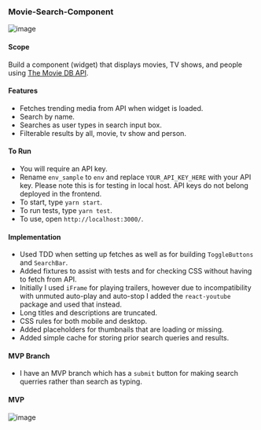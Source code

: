 ### Movie-Search-Component
![image](https://user-images.githubusercontent.com/30450957/80659573-4ab7bd00-8ac4-11ea-94f3-8a51aee78321.png)

#### Scope

Build a component (widget) that displays movies, TV shows, and people using [The Movie DB API](https://developers.themoviedb.org/3/getting-started/introduction).

#### Features
* Fetches trending media from API when widget is loaded.
* Search by name.
* Searches as user types in search input box.
* Filterable results by all, movie, tv show and person.

#### To Run
* You will require an API key. 
* Rename `env_sample` to `env` and replace `YOUR_API_KEY_HERE` with your API key. Please note this is for testing in local host. API keys do not belong deployed in the frontend.
* To start, type `yarn start`.
* To run tests, type `yarn test`.
* To use, open `http://localhost:3000/`.

#### Implementation
* Used TDD when setting up fetches as well as for building `ToggleButtons` and `SearchBar`.
* Added fixtures to assist with tests and for checking CSS without having to fetch from API.
* Initially I used `iFrame` for playing trailers, however due to incompatibility with unmuted auto-play and auto-stop I added the `react-youtube` package and used that instead.
* Long titles and descriptions are truncated.
* CSS rules for both mobile and desktop.
* Added placeholders for thumbnails that are loading or missing.
* Added simple cache for storing prior search queries and results.

#### MVP Branch
* I have an MVP branch which has a `submit` button for making search querries rather than search as typing.

#### MVP
![image](https://user-images.githubusercontent.com/30450957/80659527-28be3a80-8ac4-11ea-8d02-535c72c9b444.png)
